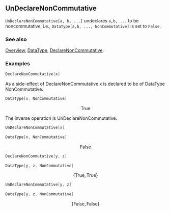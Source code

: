 ## UnDeclareNonCommutative

`UnDeclareNonCommutative[a, b, ...]` undeclares `a,b, ...` to be noncommutative, i.e., `DataType[a,b, ..., NonCommutative]` is set to `False`.

### See also

[Overview](Extra/FeynCalc.md), [DataType](DataType.md), [DeclareNonCommutative](DeclareNonCommutative.md).

### Examples

```mathematica
DeclareNonCommutative[x]
```

As a side-effect of DeclareNonCommutative x is declared to be of DataType NonCommutative.

```mathematica
DataType[x, NonCommutative]
```

$$\text{True}$$

The inverse operation is UnDeclareNonCommutative.

```mathematica
UnDeclareNonCommutative[x] 
 
DataType[x, NonCommutative]
```

$$\text{False}$$

```mathematica
DeclareNonCommutative[y, z] 
 
DataType[y, z, NonCommutative]

```

$$\{\text{True},\text{True}\}$$

```mathematica
UnDeclareNonCommutative[y, z] 
 
DataType[y, z, NonCommutative]
```

$$\{\text{False},\text{False}\}$$